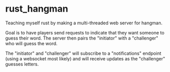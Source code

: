 # rust_hangman
Teaching myself rust by making a multi-threaded web server for hangman.

Goal is to have players send requests to indicate that they want someone to guess their word. The server
then pairs the "initiator" with a "challenger" who will guess the word. 

The "initiator" and "challenger"
will subscribe to a "notifications" endpoint (using a websocket most likely) and 
will receive updates as the "challenger" guesses letters.
